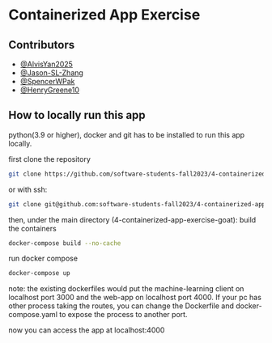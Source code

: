 # Containerized App Exercise


## Contributors

- [@AlvisYan2025](https://github.com/AlvisYan2025)
- [@Jason-SL-Zhang](https://github.com/Jason-SL-Zhang)
- [@SpencerWPak](https://github.com/SpencerWPak)
- [@HenryGreene10](https://github.com/HenryGreene10)

## How to locally run this app

python(3.9 or higher), docker and git has to be installed to run this app locally. 

first clone the repository 
```bash
git clone https://github.com/software-students-fall2023/4-containerized-app-exercise-goat.git
```
or with ssh:
```bash
git clone git@github.com:software-students-fall2023/4-containerized-app-exercise-goat.git
```
then, under the main directory (4-containerized-app-exercise-goat):
build the containers
```bash
docker-compose build --no-cache
```
run docker compose
```bash
docker-compose up
```
note: the existing dockerfiles would put the machine-learning client on localhost port 3000 and the web-app on localhost port 4000. If your pc has other process taking the routes, you can change the Dockerfile and docker-compose.yaml to expose the process to another port. 

now you can access the app at localhost:4000
